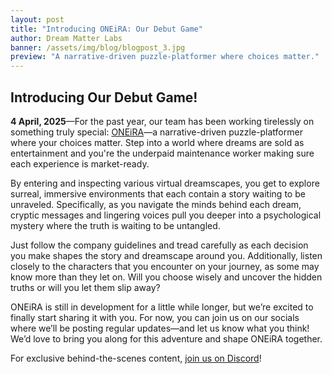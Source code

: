 ```yaml
---
layout: post
title: "Introducing ONEiRA: Our Debut Game"
author: Dream Matter Labs
banner: /assets/img/blog/blogpost_3.jpg
preview: "A narrative-driven puzzle-platformer where choices matter."
---
```

<h2 class="post-heading">Introducing Our Debut Game!</h2>

**4 April, 2025**—For the past year, our team has been working tirelessly on something truly special: <a class="post-link" href="https://dreammatterlabs.com/">ONEiRA</a>—a narrative-driven puzzle-platformer where your choices matter. Step into a world where dreams are sold as entertainment and you're the underpaid maintenance worker making sure each experience is market-ready.

By entering and inspecting various virtual dreamscapes, you get to explore surreal, immersive environments that each contain a story waiting to be unraveled. Specifically, as you navigate the minds behind each dream, cryptic messages and lingering voices pull you deeper into a psychological mystery where the truth is waiting to be untangled.

Just follow the company guidelines and tread carefully as each decision you make shapes the story and dreamscape around you. Additionally, listen closely to the characters that you encounter on your journey, as some may know more than they let on. Will you choose wisely and uncover the hidden truths or will you let them slip away?

ONEiRA is still in development for a little while longer,  but we’re excited to finally start sharing it with you. For now, you can join us on our socials where we’ll be posting regular updates—and let us know what you think! We’d love to bring you along for this adventure and shape ONEiRA together.

For exclusive behind-the-scenes content, <a class="post-link" href="https://discord.gg/XAYvJhkkqE">join us on Discord</a>!